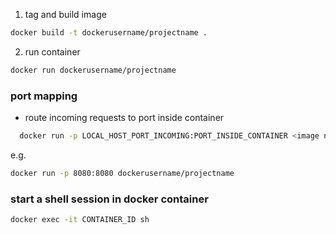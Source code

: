 1. tag and build image

```sh
docker build -t dockerusername/projectname .
```

2. run container

```sh
docker run dockerusername/projectname
```

### port mapping

- route incoming requests to port inside container

```sh
  docker run -p LOCAL_HOST_PORT_INCOMING:PORT_INSIDE_CONTAINER <image name>
```

e.g.

```sh
docker run -p 8080:8080 dockerusername/projectname
```

### start a shell session in docker container

```sh
docker exec -it CONTAINER_ID sh
```
